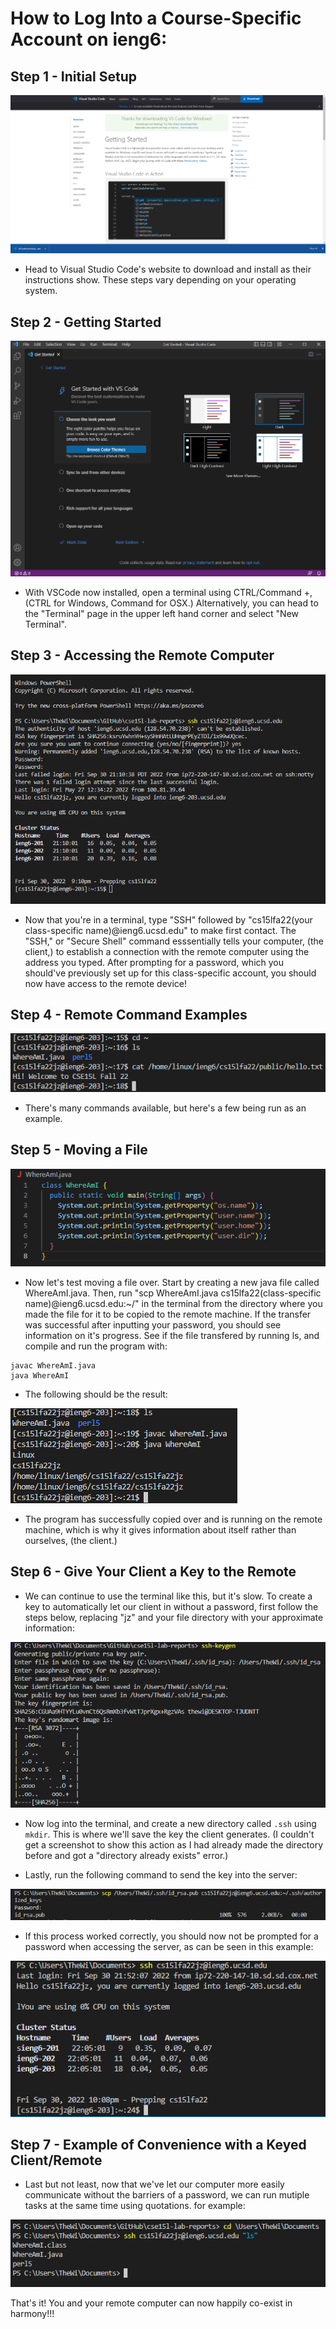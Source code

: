 # How to Log Into a Course-Specific Account on **ieng6**:


## Step 1 - Initial Setup
![s1](step1.PNG)

* Head to Visual Studio Code's website to download and install as their instructions show. These steps vary depending on your operating system.

## Step 2 - Getting Started
![s2](step2.PNG)

* With VSCode now installed, open a terminal using CTRL/Command +, (CTRL for Windows, Command for OSX.) Alternatively, you can head to the "Terminal" page in the upper left hand corner and select "New Terminal".

## Step 3 - Accessing the Remote Computer
![s3](step3.PNG)

* Now that you're in a terminal, type "SSH" followed by "cs15lfa22(your class-specific name)@ieng6.ucsd.edu" to make first contact. The "SSH," or "Secure Shell" command esssentially tells your computer, (the client,) to establish a connection with the remote computer using the address you typed.  After prompting for a password, which you should've previously set up for this class-specific account, you should now have access to the remote device!

## Step 4 - Remote Command Examples
![s4](step4.PNG)

* There's many commands available, but here's a few being run as an example.

## Step 5 - Moving a File
![s5p1](step51.PNG)

* Now let's test moving a file over. Start by creating a new java file called WhereAmI.java. Then, run "scp WhereAmI.java cs15lfa22(class-specific name)@ieng6.ucsd.edu:~/" in the terminal from the directory where you made the file for it to be copied to the remote machine. If the transfer was successful after inputting your password, you should see information on it's progress. See if the file transfered by running ls, and compile and run the program with:

```
javac WhereAmI.java
java WhereAmI
```
* The following should be the result:

![s5p2](step52.PNG)

* The program has successfully copied over and is running on the remote machine, which is why it gives information about itself rather than ourselves, (the client.)

## Step 6 - Give Your Client a Key to the Remote

* We can continue to use the terminal like this, but it's slow. To create a key to automatically let our client in without a password, first follow the steps below, replacing "jz" and your file directory with your approximate information:

![s6p1](step61.PNG)

* Now log into the terminal, and create a new directory called `.ssh` using `mkdir`. This is where we'll save the key the client generates. (I couldn't get a screenshot to show this action as I had already made the directory before and got a "directory already exists" error.)

* Lastly, run the following command to send the key into the server:

![s6p2](step62.PNG)

* If this process worked correctly, you should now not be prompted for a password when accessing the server, as can be seen in this example:

![s6p3](step63.PNG)

## Step 7 - Example of Convenience with a Keyed Client/Remote

* Last but not least, now that we've let our computer more easily communicate without the barriers of a password, we can run mutiple tasks at the same time using quotations. for example:

![s7](step7.PNG)



That's it! You and your remote computer can now happily co-exist in harmony!!!